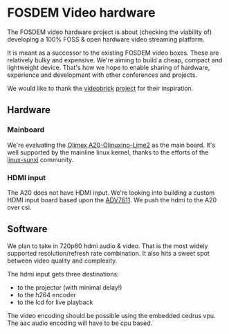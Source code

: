 # FOSDEM Video hardware

The FOSDEM video hardware project is about (checking the viability of) developing a 100% FOSS & open hardware video streaming platform.

It is meant as a successor to the existing FOSDEM video boxes. These are relatively bulky and expensive. We're aiming to build a cheap, compact and lightweight device. That's how we hope to enable sharing of hardware, experience and development with other conferences and projects.

We would like to thank the [videobrick](https://videobrick.wordpress.com/) [project](https://github.com/videobrick) for their inspiration. 

## Hardware
### Mainboard
We're evaluating the [Olimex A20-Olinuxino-Lime2](https://www.olimex.com/Products/OLinuXino/A20/A20-OLinuXino-LIME2/) as the main board. It's well supported by the mainline linux kernel, thanks to the efforts of the [linux-sunxi](https://linux-sunxi.org) community.

### HDMI input
The A20 does not have HDMI input. We're looking into building a custom HDMI input board based upon the [ADV7611](https://www.analog.com/en/products/adv7611.html). We push the hdmi to the A20 over csi.

## Software
We plan to take in 720p60 hdmi audio & video. That is the most widely supported resolution/refresh rate combination. It also hits a sweet spot between video quality and complexity.

The hdmi input gets three destinations:
 * to the projector (with minimal delay!)
 * to the h264 encoder
 * to the lcd for live playback 
 
The video encoding should be possible using the embedded cedrus vpu. The aac audio encoding will have to be cpu based.
